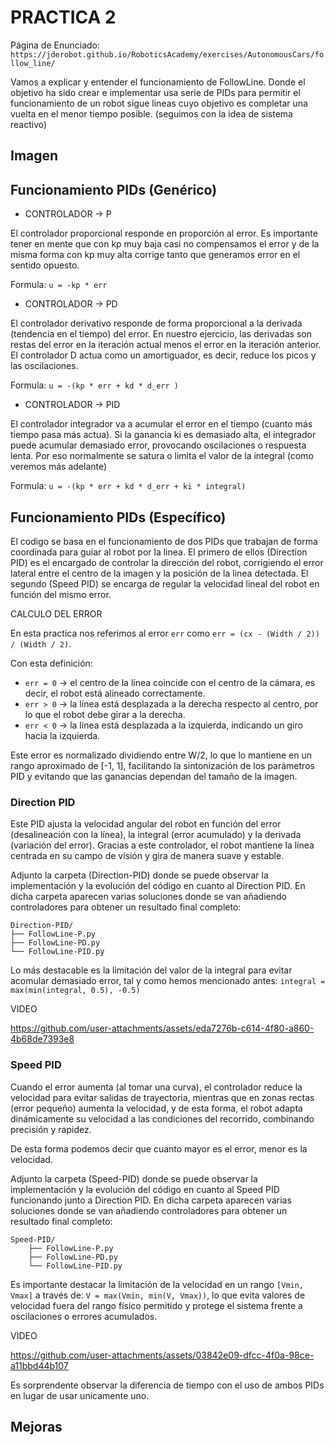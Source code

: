 # PRACTICA 2

Página de Enunciado: `https://jderobot.github.io/RoboticsAcademy/exercises/AutonomousCars/follow_line/`

Vamos a explicar y entender el funcionamiento de FollowLine. Donde el objetivo ha sido crear e implementar usa serie de PIDs para permitir el funcionamiento de un robot sigue lineas cuyo objetivo es completar una vuelta en el menor tiempo posible. (seguimos con la idea de sistema reactivo)

## Imagen  

## Funcionamiento PIDs (Genérico)

- CONTROLADOR → P

El controlador proporcional responde en proporción al error. Es importante tener en mente que con kp muy baja casi no compensamos el error y de la misma forma con kp muy alta corrige tanto que generamos error en el sentido opuesto.

Formula: `u = -kp * err`

- CONTROLADOR → PD

El controlador derivativo responde de forma proporcional a la derivada (tendencia en el tiempo) del error. En nuestro ejercicio, las derivadas son restas del error en la iteración actual menos el error en la iteración anterior. El controlador D actua como un amortiguador, es decir, reduce los picos y las oscilaciones. 

Formula: `u = -(kp * err + kd * d_err )`

- CONTROLADOR → PID

El controlador integrador va a acumular el error en el tiempo (cuanto más tiempo pasa más actua). Si la ganancia ki es demasiado alta, el integrador puede acumular demasiado error, provocando oscilaciones o respuesta lenta. Por eso normalmente se satura o limita el valor de la integral (como veremos más adelante)

Formula: `u = -(kp * err + kd * d_err + ki * integral)`

## Funcionamiento PIDs (Específico)

El codigo se basa en el funcionamiento de dos PIDs que trabajan de forma coordinada para guiar al robot por la linea. El primero de ellos (Direction PID) es el encargado de controlar la dirección del robot, corrigiendo el error lateral entre el centro de la imagen y la posición de la linea detectada. El segundo (Speed PID) se encarga de regular la velocidad lineal del robot en función del mismo error.

CALCULO DEL ERROR 

En esta practica nos referimos al error `err` como `err = (cx - (Width / 2)) / (Width / 2)`. 

Con esta definición: 
- `err = 0` → el centro de la línea coincide con el centro de la cámara, es decir, el robot está alineado correctamente.
- `err > 0` → la línea está desplazada a la derecha respecto al centro, por lo que el robot debe girar a la derecha.
- `err < 0` → la línea está desplazada a la izquierda, indicando un giro hacia la izquierda.

Este error es normalizado dividiendo entre W/2, lo que lo mantiene en un rango aproximado de [-1, 1], facilitando la sintonización de los parámetros PID y evitando que las ganancias dependan del tamaño de la imagen.

### Direction PID

Este PID ajusta la velocidad angular del robot en función del error (desalineación con la línea), la integral (error acumulado) y la derivada (variación del error). Gracias a este controlador, el robot mantiene la línea centrada en su campo de visión y gira de manera suave y estable.

Adjunto la carpeta (Direction-PID) donde se puede observar la implementación y la evolución del código en cuanto al Direction PID. En dicha carpeta aparecen varias soluciones donde se van añadiendo controladores para obtener un resultado final completo:

    Direction-PID/
    ├── FollowLine-P.py
    ├── FollowLine-PD.py
    └── FollowLine-PID.py

Lo más destacable es la limitación del valor de la integral para evitar acomular demasiado error, tal y como hemos mencionado antes: `integral = max(min(integral, 0.5), -0.5)`

   VIDEO 


https://github.com/user-attachments/assets/eda7276b-c614-4f80-a860-4b68de7393e8


### Speed PID

Cuando el error aumenta (al tomar una curva), el controlador reduce la velocidad para evitar salidas de trayectoria, mientras que en zonas rectas (error pequeño) aumenta la velocidad, y de esta forma, el robot adapta dinámicamente su velocidad a las condiciones del recorrido, combinando precisión y rapidez.

De esta forma podemos decir que cuanto mayor es el error, menor es la velocidad.

Adjunto la carpeta (Speed-PID) donde se puede observar la implementación y la evolución del código en cuanto al Speed PID funcionando junto a Direction PID. En dicha carpeta aparecen varias soluciones donde se van añadiendo controladores para obtener un resultado final completo:

    Speed-PID/
        ├── FollowLine-P.py
        ├── FollowLine-PD.py
        └── FollowLine-PID.py


Es importante destacar la limitación de la velocidad en un rango `[Vmin, Vmax]` a través de: `V = max(Vmin, min(V, Vmax))`, lo que evita valores de velocidad fuera del rango físico permitido y protege el sistema frente a oscilaciones o errores acumulados.



   VIDEO 

https://github.com/user-attachments/assets/03842e09-dfcc-4f0a-98ce-a11bbd44b107

Es sorprendente observar la diferencia de tiempo con el uso de ambos PIDs en lugar de usar unicamente uno.

## Mejoras 





